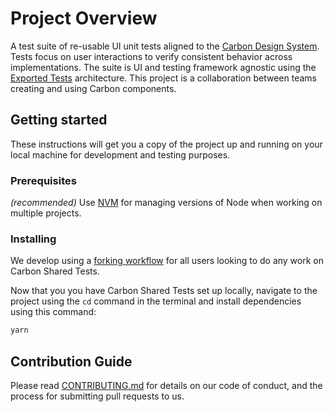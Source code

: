# Project Overview

A test suite of re-usable UI unit tests aligned to the [Carbon Design System](https://carbondesignsystem.com/). Tests focus on user interactions to verify consistent behavior across implementations. The suite is UI and testing framework agnostic using the [Exported Tests](https://github.com/IBM/exported-tests#project-overview) architecture. This project is a collaboration between teams creating and using Carbon components.

## Getting started

These instructions will get you a copy of the project up and running on your local machine for development and testing purposes.

### Prerequisites

_(recommended)_ Use [NVM](https://github.com/nvm-sh/nvm#node-version-manager---) for managing versions of Node when working on multiple projects.

### Installing

We develop using a [forking workflow](https://guides.github.com/activities/forking/) for all users looking to do any work on Carbon Shared Tests.

Now that you you have Carbon Shared Tests set up locally, navigate to the project using the `cd` command in the terminal and install dependencies using this command:

```bash
yarn
```
## Contribution Guide

Please read [CONTRIBUTING.md](CONTRIBUTING.md) for details on our code of conduct, and the process for submitting pull requests to us.
